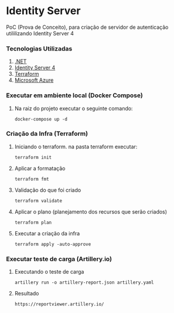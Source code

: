 # Identity Server 
PoC (Prova de Conceito), para criação de servidor de autenticação utililizando Identity Server 4

### Tecnologias Utilizadas
1. [.NET](https://dotnet.microsoft.com/download)
2. [Identity Server 4](https://identityserver4.readthedocs.io/en/latest/)
3. [Terraform](https://www.terraform.io/)
4. [Microsoft Azure](https://azure.microsoft.com/pt-br/)

### Executar em ambiente local (Docker Compose)
1. Na raiz do projeto executar o seguinte comando: 
    ```
    docker-compose up -d 
    ```

### Criação da Infra (Terraform)
1. Iniciando o terraform. na pasta terraform executar:
   ```
   terraform init
   ```
2. Aplicar a formatação
   ```
   terraform fmt
   ```
3. Validação do que foi criado
   ```
   terraform validate
   ```
4. Aplicar o plano (planejamento dos recursos que serão criados)
   ```
   terraform plan
   ```
5. Executar a criação da infra
   ```
   terraform apply -auto-approve
   ```

### Executar teste de carga (Artillery.io)
1. Executando o teste de carga 
   ```
   artillery run -o artillery-report.json artillery.yaml
   ```
2. Resultado 
   ```
   https://reportviewer.artillery.io/
   ```